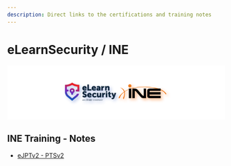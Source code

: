 ```yaml
---
description: Direct links to the certifications and training notes
---
```


# eLearnSecurity / INE

![elearnsecurity.com - © eLearnSecurity | ine.com - © INE](.gitbook/assets/elearninginecovermid.png)

## INE Training - Notes

- [eJPTv2 - PTSv2](https://syselement.gitbook.io/ine/courses/ejpt)
